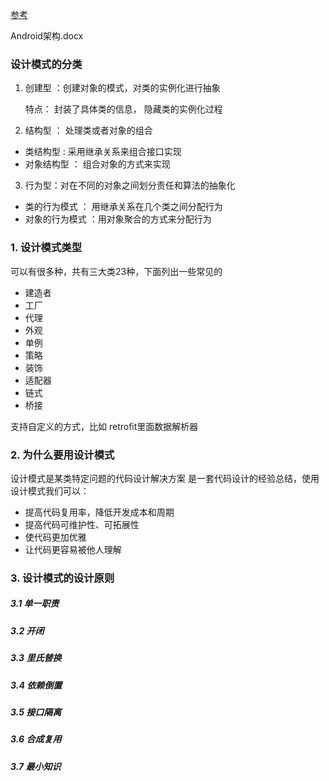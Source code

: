 
[参考](https://www.jianshu.com/p/6e5eda3a51af)

Android架构.docx

### 设计模式的分类
1. 创建型 ：创建对象的模式，对类的实例化进行抽象

   特点：
封装了具体类的信息，
隐藏类的实例化过程

2. 结构型 ： 处理类或者对象的组合

* 类结构型 : 采用继承关系来组合接口实现
* 对象结构型 ： 组合对象的方式来实现

3. 行为型：对在不同的对象之间划分责任和算法的抽象化

* 类的行为模式 ： 用继承关系在几个类之间分配行为
* 对象的行为模式 ：用对象聚合的方式来分配行为


### 1. 设计模式类型 ###
可以有很多种，共有三大类23种，下面列出一些常见的

* 建造者
* 工厂
* 代理
* 外观
* 单例
* 策略
* 装饰
* 适配器
* 链式
* 桥接

支持自定义的方式，比如 retrofit里面数据解析器

### 2. 为什么要用设计模式 ###
设计模式是某类特定问题的代码设计解决方案
是一套代码设计的经验总结，使用设计模式我们可以：
* 提高代码复用率，降低开发成本和周期
* 提高代码可维护性、可拓展性
* 使代码更加优雅
* 让代码更容易被他人理解

### 3. 设计模式的设计原则 ###
##### 3.1 单一职责

##### 3.2 开闭

##### 3.3 里氏替换

##### 3.4 依赖倒置

##### 3.5 接口隔离

##### 3.6 合成复用

##### 3.7 最小知识






















































































